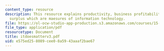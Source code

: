 ```yaml
---
content_type: resource
description: This resource explains productivity, business profitability and consumer
  surplus which are maesures of information technology.
file: https://ol-ocw-studio-app-production.s3.amazonaws.com/courses/15-575-research-seminar-in-it-and-organizations-economic-perspectives-spring-2004/e575ed258089cee08a5943aaaf2bae67_itdoesmatterv3.pdf
file_type: application/pdf
resourcetype: Document
title: itdoesmatterv3.pdf
uid: e575ed25-8089-cee0-8a59-43aaaf2bae67
---
```

